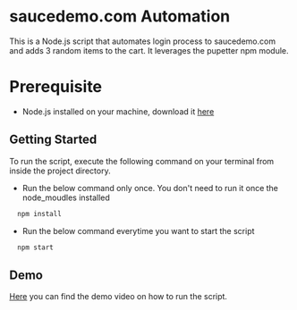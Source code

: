 
# saucedemo.com Automation
This is a Node.js script that automates login process to saucedemo.com and adds 3 random items to the cart. It leverages the pupetter npm module.


# Prerequisite

- Node.js installed on your machine, download it [here](https://nodejs.org/en/)



## Getting Started

To run the script, execute the following command on your terminal from inside the project directory.

- Run the below command only once. You don't need to run it once the node_moudles installed

```bash
  npm install
```

- Run the below command everytime you want to start the script
```bash
  npm start
```
## Demo

[Here](https://youtu.be/jVZYzxiXSb0) you can find the demo video on how to run the script.

